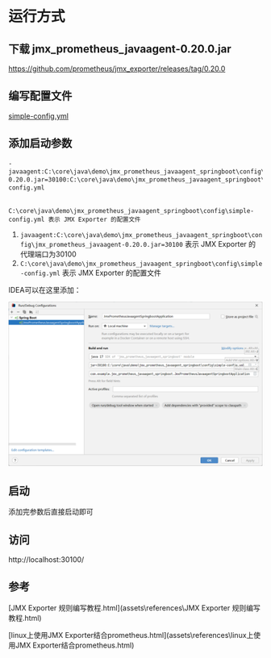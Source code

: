

# 运行方式

## 下载 jmx_prometheus_javaagent-0.20.0.jar

https://github.com/prometheus/jmx_exporter/releases/tag/0.20.0



## 编写配置文件

 [simple-config.yml](config\simple-config.yml) 

## 添加启动参数

```
-javaagent:C:\core\java\demo\jmx_prometheus_javaagent_springboot\config\jmx_prometheus_javaagent-0.20.0.jar=30100:C:\core\java\demo\jmx_prometheus_javaagent_springboot\config\simple-config.yml 
```

```

C:\core\java\demo\jmx_prometheus_javaagent_springboot\config\simple-config.yml 表示 JMX Exporter 的配置文件
```

1. `javaagent:C:\core\java\demo\jmx_prometheus_javaagent_springboot\config\jmx_prometheus_javaagent-0.20.0.jar=30100` 表示 JMX Exporter 的代理端口为30100
2. `C:\core\java\demo\jmx_prometheus_javaagent_springboot\config\simple-config.yml` 表示 JMX Exporter 的配置文件

IDEA可以在这里添加：

![image-20240311224756873](assets/images/image-20240311224756873.png)

## 启动

添加完参数后直接启动即可

## 访问

http://localhost:30100/

## 参考

 [JMX Exporter 规则编写教程.html](assets\references\JMX Exporter 规则编写教程.html)

 [linux上使用JMX Exporter结合prometheus.html](assets\references\linux上使用JMX Exporter结合prometheus.html) 











